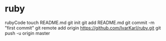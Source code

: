 ruby
====

rubyCode
touch README.md
git init
git add README.md
git commit -m "first commit"
git remote add origin https://github.com/IvarKarl/ruby.git
git push -u origin master
